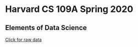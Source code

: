 # Harvard CS 109A Spring 2020
## Elements of Data Science

[Click for raw data](teaching/2020_stat10.pdf)
